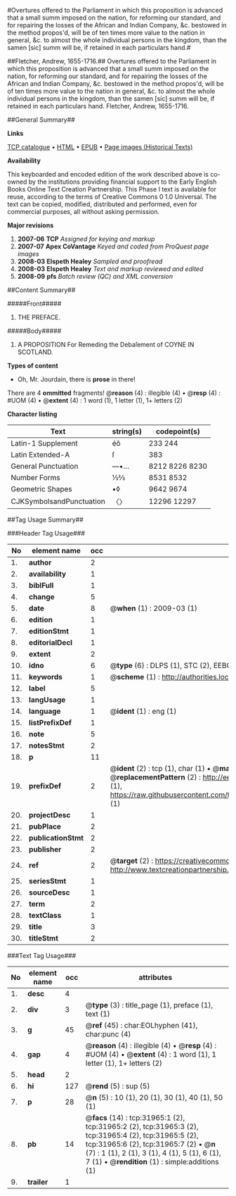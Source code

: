 #Overtures offered to the Parliament in which this proposition is advanced that a small summ imposed on the nation, for reforming our standard, and for repairing the losses of the African and Indian Company, &c. bestowed in the method propos'd, will be of ten times more value to the nation in general, &c. to almost the whole individual persons in the kingdom, than the samen [sic] summ will be, if retained in each particulars hand.#

##Fletcher, Andrew, 1655-1716.##
Overtures offered to the Parliament in which this proposition is advanced that a small summ imposed on the nation, for reforming our standard, and for repairing the losses of the African and Indian Company, &c. bestowed in the method propos'd, will be of ten times more value to the nation in general, &c. to almost the whole individual persons in the kingdom, than the samen [sic] summ will be, if retained in each particulars hand.
Fletcher, Andrew, 1655-1716.

##General Summary##

**Links**

[TCP catalogue](http://www.ota.ox.ac.uk/tcp/)  • 
[HTML](http://tei.it.ox.ac.uk/tcp/Texts-HTML/free/A39/A39784.html)  • 
[EPUB](http://tei.it.ox.ac.uk/tcp/Texts-EPUB/free/A39/A39784.epub) • 
[Page images (Historical Texts)](https://data.historicaltexts.jisc.ac.uk/view?pubId=eebo-99827544e&pageId=eebo-99827544e-31965-1)

**Availability**

This keyboarded and encoded edition of the
	       work described above is co-owned by the institutions
	       providing financial support to the Early English Books
	       Online Text Creation Partnership. This Phase I text is
	       available for reuse, according to the terms of Creative
	       Commons 0 1.0 Universal. The text can be copied,
	       modified, distributed and performed, even for
	       commercial purposes, all without asking permission.

**Major revisions**

1. __2007-06__ __TCP__ *Assigned for keying and markup*
1. __2007-07__ __Apex CoVantage__ *Keyed and coded from ProQuest page images*
1. __2008-03__ __Elspeth Healey__ *Sampled and proofread*
1. __2008-03__ __Elspeth Healey__ *Text and markup reviewed and edited*
1. __2008-09__ __pfs__ *Batch review (QC) and XML conversion*

##Content Summary##

#####Front#####

1. THE PREFACE.

#####Body#####

1. A PROPOSITION For Remeding the Debaſement of COYNE IN SCOTLAND.

**Types of content**

  * Oh, Mr. Jourdain, there is **prose** in there!

There are 4 **ommitted** fragments! 
 @__reason__ (4) : illegible (4)  •  @__resp__ (4) : #UOM (4)  •  @__extent__ (4) : 1 word (1), 1 letter (1), 1+ letters (2)

**Character listing**


|Text|string(s)|codepoint(s)|
|---|---|---|
|Latin-1 Supplement|éô|233 244|
|Latin Extended-A|ſ|383|
|General Punctuation|—•…|8212 8226 8230|
|Number Forms|⅓⅔|8531 8532|
|Geometric Shapes|▪◊|9642 9674|
|CJKSymbolsandPunctuation|〈〉|12296 12297|

##Tag Usage Summary##

###Header Tag Usage###

|No|element name|occ|attributes|
|---|---|---|---|
|1.|__author__|2||
|2.|__availability__|1||
|3.|__biblFull__|1||
|4.|__change__|5||
|5.|__date__|8| @__when__ (1) : 2009-03 (1)|
|6.|__edition__|1||
|7.|__editionStmt__|1||
|8.|__editorialDecl__|1||
|9.|__extent__|2||
|10.|__idno__|6| @__type__ (6) : DLPS (1), STC (2), EEBO-CITATION (1), PROQUEST (1), VID (1)|
|11.|__keywords__|1| @__scheme__ (1) : http://authorities.loc.gov/ (1)|
|12.|__label__|5||
|13.|__langUsage__|1||
|14.|__language__|1| @__ident__ (1) : eng (1)|
|15.|__listPrefixDef__|1||
|16.|__note__|5||
|17.|__notesStmt__|2||
|18.|__p__|11||
|19.|__prefixDef__|2| @__ident__ (2) : tcp (1), char (1)  •  @__matchPattern__ (2) : ([0-9\-]+):([0-9IVX]+) (1), (.+) (1)  •  @__replacementPattern__ (2) : http://eebo.chadwyck.com/downloadtiff?vid=$1&page=$2 (1), https://raw.githubusercontent.com/textcreationpartnership/Texts/master/tcpchars.xml#$1 (1)|
|20.|__projectDesc__|1||
|21.|__pubPlace__|2||
|22.|__publicationStmt__|2||
|23.|__publisher__|2||
|24.|__ref__|2| @__target__ (2) : https://creativecommons.org/publicdomain/zero/1.0/ (1), http://www.textcreationpartnership.org/docs/. (1)|
|25.|__seriesStmt__|1||
|26.|__sourceDesc__|1||
|27.|__term__|2||
|28.|__textClass__|1||
|29.|__title__|3||
|30.|__titleStmt__|2||


###Text Tag Usage###

|No|element name|occ|attributes|
|---|---|---|---|
|1.|__desc__|4||
|2.|__div__|3| @__type__ (3) : title_page (1), preface (1), text (1)|
|3.|__g__|45| @__ref__ (45) : char:EOLhyphen (41), char:punc (4)|
|4.|__gap__|4| @__reason__ (4) : illegible (4)  •  @__resp__ (4) : #UOM (4)  •  @__extent__ (4) : 1 word (1), 1 letter (1), 1+ letters (2)|
|5.|__head__|2||
|6.|__hi__|127| @__rend__ (5) : sup (5)|
|7.|__p__|28| @__n__ (5) : 10 (1), 20 (1), 30 (1), 40 (1), 50 (1)|
|8.|__pb__|14| @__facs__ (14) : tcp:31965:1 (2), tcp:31965:2 (2), tcp:31965:3 (2), tcp:31965:4 (2), tcp:31965:5 (2), tcp:31965:6 (2), tcp:31965:7 (2)  •  @__n__ (7) : 1 (1), 2 (1), 3 (1), 4 (1), 5 (1), 6 (1), 7 (1)  •  @__rendition__ (1) : simple:additions (1)|
|9.|__trailer__|1||

